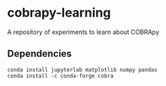 # cobrapy-learning
A repository of experiments to learn about COBRApy

## Dependencies

```
conda install jupyterlab matplotlib numpy pandas
conda install -c conda-forge cobra
```
